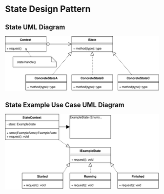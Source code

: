 # State Design Pattern

## State UML Diagram

![State UML Diagram](/img/state_concept.svg)

## State Example Use Case UML Diagram

![State Example Use Case UML Diagram](/img/state_example.svg)
